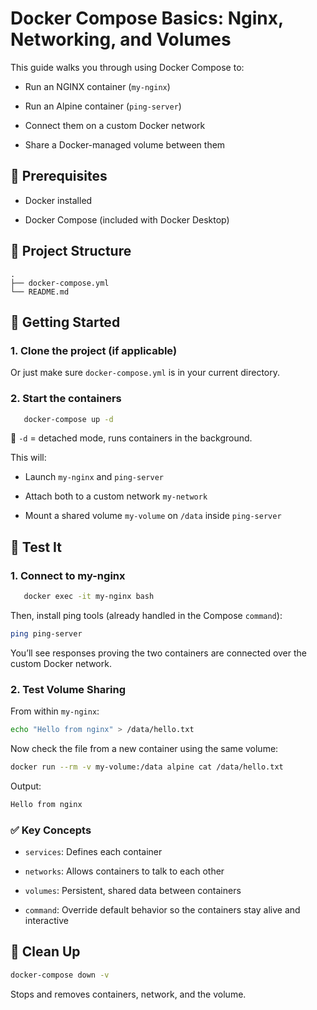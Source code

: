 # Docker Compose Basics: Nginx, Networking, and Volumes
This guide walks you through using Docker Compose to:

- Run an NGINX container (```my-nginx```)

- Run an Alpine container (```ping-server```)

- Connect them on a custom Docker network

- Share a Docker-managed volume between them

## 🔧 Prerequisites
- Docker installed

- Docker Compose (included with Docker Desktop)

## 📂 Project Structure
```plaintext
.
├── docker-compose.yml
└── README.md
```
## 🚀 Getting Started
### 1. Clone the project (if applicable)
   Or just make sure ```docker-compose.yml``` is in your current directory.

### 2. Start the containers
```bash
   docker-compose up -d
```
   📝 ```-d``` = detached mode, runs containers in the background.

This will:

- Launch ```my-nginx``` and ```ping-server```

- Attach both to a custom network ```my-network```

- Mount a shared volume ```my-volume``` on ```/data``` inside ```ping-server```

## 🧪 Test It
### 1. Connect to my-nginx
```bash
   docker exec -it my-nginx bash
```
   Then, install ping tools (already handled in the Compose ```command```):

```bash
ping ping-server
```
You’ll see responses proving the two containers are connected over the custom Docker network.

### 2. Test Volume Sharing
   From within ```my-nginx```:

```bash
echo "Hello from nginx" > /data/hello.txt
```
Now check the file from a new container using the same volume:

```bash
docker run --rm -v my-volume:/data alpine cat /data/hello.txt
```
Output:

```csharp
Hello from nginx
```

### ✅ Key Concepts

- ```services```: Defines each container

- ```networks```: Allows containers to talk to each other

- ```volumes```: Persistent, shared data between containers

- ```command```: Override default behavior so the containers stay alive and interactive

## 🧹 Clean Up
```bash
docker-compose down -v
```
Stops and removes containers, network, and the volume.